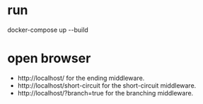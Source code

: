 # run
docker-compose up --build

# open browser
- http://localhost/ for the ending middleware.
- http://localhost/short-circuit for the short-circuit middleware.
- http://localhost/?branch=true for the branching middleware.
